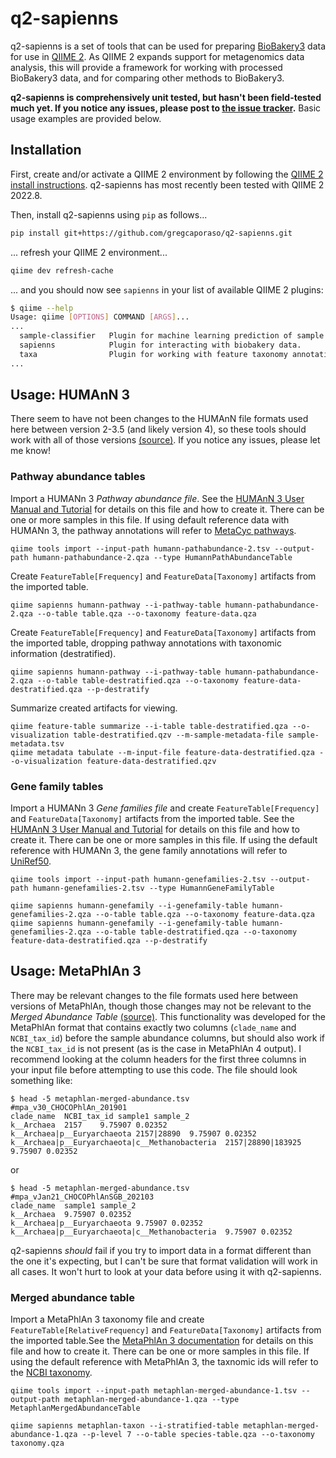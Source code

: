 # q2-sapienns

q2-sapienns is a set of tools that can be used for preparing [BioBakery3](https://doi.org/10.7554/eLife.65088) data for use in [QIIME 2](https://qiime2.org). As QIIME 2 expands support for metagenomics data analysis, this will provide a framework for working with processed BioBakery3 data, and for comparing other methods to BioBakery3.

**q2-sapienns is comprehensively unit tested, but hasn't been field-tested much yet. If you notice any issues, please post to [the issue tracker](https://github.com/gregcaporaso/q2-sapienns/issues).** Basic usage examples are provided below.

## Installation

First, create and/or activate a QIIME 2 environment by following the [QIIME 2 install instructions](https://docs.qiime2.org/2022.8/install/native/). q2-sapienns has most recently been tested with QIIME 2 2022.8.

Then, install q2-sapienns using `pip` as follows...

```bash
pip install git+https://github.com/gregcaporaso/q2-sapienns.git
```

... refresh your QIIME 2 environment...

```bash
qiime dev refresh-cache
```

... and you should now see `sapienns` in your list of available QIIME 2 plugins:

```bash
$ qiime --help
Usage: qiime [OPTIONS] COMMAND [ARGS]...
...
  sample-classifier   Plugin for machine learning prediction of sample metadata.
  sapienns            Plugin for interacting with biobakery data.
  taxa                Plugin for working with feature taxonomy annotations.
...
```

## Usage: HUMAnN 3

There seem to have not been changes to the HUMAnN file formats used here between version 2-3.5 (and likely version 4), so these tools should work with all of those versions [(source)](https://forum.biobakery.org/t/human-and-metaphlan-file-formats/4024/3?u=gregcaporaso). If you notice any issues, please let me know!

### Pathway abundance tables

Import a HUMANn 3 _Pathway abundance file_. See the [HUMAnN 3 User Manual and Tutorial](https://huttenhower.sph.harvard.edu/humann) for details on this file and how to create it. There can be one or more samples in this file. If using default reference data with HUMANn 3, the pathway annotations will refer to [MetaCyc pathways](https://metacyc.org/).

```
qiime tools import --input-path humann-pathabundance-2.tsv --output-path humann-pathabundance-2.qza --type HumannPathAbundanceTable
```

Create `FeatureTable[Frequency]` and `FeatureData[Taxonomy]` artifacts from the imported table.

```
qiime sapienns humann-pathway --i-pathway-table humann-pathabundance-2.qza --o-table table.qza --o-taxonomy feature-data.qza
```

Create `FeatureTable[Frequency]` and `FeatureData[Taxonomy]` artifacts from the imported table, dropping pathway annotations with taxonomic information (destratified).

```
qiime sapienns humann-pathway --i-pathway-table humann-pathabundance-2.qza --o-table table-destratified.qza --o-taxonomy feature-data-destratified.qza --p-destratify
```

Summarize created artifacts for viewing.

```
qiime feature-table summarize --i-table table-destratified.qza --o-visualization table-destratified.qzv --m-sample-metadata-file sample-metadata.tsv
qiime metadata tabulate --m-input-file feature-data-destratified.qza --o-visualization feature-data-destratified.qzv
```

### Gene family tables

Import a HUMANn 3 _Gene families file_ and create `FeatureTable[Frequency]` and `FeatureData[Taxonomy]` artifacts from the imported table. See the [HUMAnN 3 User Manual and Tutorial](https://huttenhower.sph.harvard.edu/humann) for details on this file and how to create it. There can be one or more samples in this file. If using the default reference with HUMANn 3, the gene family annotations will refer to [UniRef50](https://www.uniprot.org/).

```
qiime tools import --input-path humann-genefamilies-2.tsv --output-path humann-genefamilies-2.tsv --type HumannGeneFamilyTable
```

```
qiime sapienns humann-genefamily --i-genefamily-table humann-genefamilies-2.qza --o-table table.qza --o-taxonomy feature-data.qza
qiime sapienns humann-genefamily --i-genefamily-table humann-genefamilies-2.qza --o-table table-destratified.qza --o-taxonomy feature-data-destratified.qza --p-destratify
```

## Usage: MetaPhlAn 3

There may be relevant changes to the file formats used here between versions of MetaPhlAn, though those changes may not be relevant to the _Merged Abundance Table_ [(source)](https://forum.biobakery.org/t/human-and-metaphlan-file-formats/4024/3?u=gregcaporaso). This functionality was developed for the MetaPhlAn format that contains exactly two columns (`clade_name` and `NCBI_tax_id`) before the sample abundance columns, but should also work if the `NCBI_tax_id` is not present (as is the case in MetaPhlAn 4 output). I recommend looking at the column headers for the first three columns in your input file before attempting to use this code. The file should look something like:

```
$ head -5 metaphlan-merged-abundance.tsv
#mpa_v30_CHOCOPhlAn_201901
clade_name	NCBI_tax_id	sample1	sample_2
k__Archaea	2157	9.75907	0.02352
k__Archaea|p__Euryarchaeota	2157|28890	9.75907	0.02352
k__Archaea|p__Euryarchaeota|c__Methanobacteria	2157|28890|183925	9.75907	0.02352
```

or

```
$ head -5 metaphlan-merged-abundance.tsv
#mpa_vJan21_CHOCOPhlAnSGB_202103
clade_name	sample1	sample_2
k__Archaea	9.75907	0.02352
k__Archaea|p__Euryarchaeota	9.75907	0.02352
k__Archaea|p__Euryarchaeota|c__Methanobacteria	9.75907	0.02352
```

q2-sapienns _should_ fail if you try to import data in a format different than the one it's expecting, but I can't be sure that format validation will work in all cases. It won't hurt to look at your data before using it with q2-sapienns.

### Merged abundance table

Import a MetaPhlAn 3 taxonomy file and create `FeatureTable[RelativeFrequency]` and `FeatureData[Taxonomy]` artifacts from the imported table.See the [MetaPhlAn 3 documentation](https://huttenhower.sph.harvard.edu/metaphlan) for details on this file and how to create it. There can be one or more samples in this file. If using the default reference with MetaPhlAn 3, the taxnomic ids will refer to the [NCBI taxonomy](https://www.ncbi.nlm.nih.gov/taxonomy).

```
qiime tools import --input-path metaphlan-merged-abundance-1.tsv --output-path metaphlan-merged-abundance-1.qza --type MetaphlanMergedAbundanceTable
```

```
qiime sapienns metaphlan-taxon --i-stratified-table metaphlan-merged-abundance-1.qza --p-level 7 --o-table species-table.qza --o-taxonomy taxonomy.qza
```
